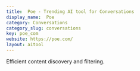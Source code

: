 ```yaml
---
title:  Poe - Trending AI tool for Conversations
display_name:  Poe
category: Conversations
category_slug: conversations
key: poe_com
website: https://poe.com/
layout: aitool
---
```


Efficient content discovery and filtering.
